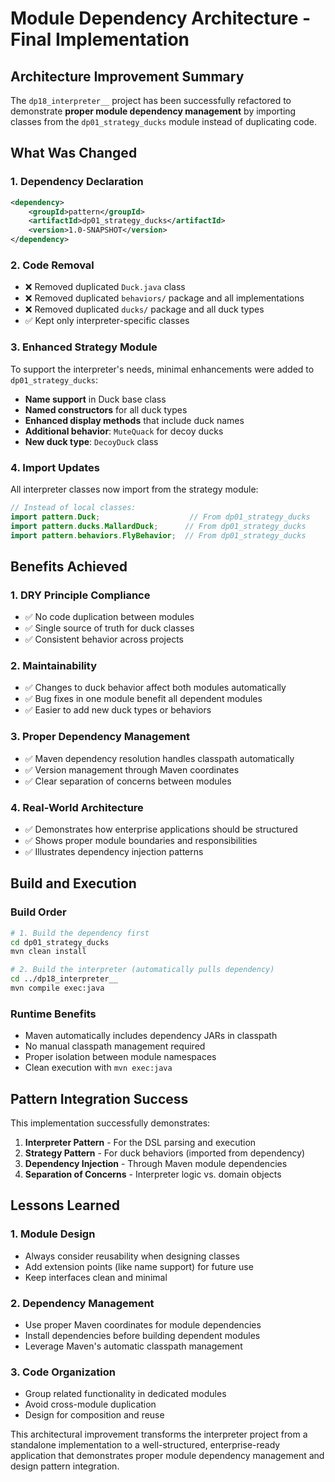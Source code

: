 # Module Dependency Architecture - Final Implementation

## Architecture Improvement Summary

The `dp18_interpreter__` project has been successfully refactored to demonstrate **proper module dependency management** by importing classes from the `dp01_strategy_ducks` module instead of duplicating code.

## What Was Changed

### 1. **Dependency Declaration**
```xml
<dependency>
    <groupId>pattern</groupId>
    <artifactId>dp01_strategy_ducks</artifactId>
    <version>1.0-SNAPSHOT</version>
</dependency>
```

### 2. **Code Removal**
- ❌ Removed duplicated `Duck.java` class
- ❌ Removed duplicated `behaviors/` package and all implementations  
- ❌ Removed duplicated `ducks/` package and all duck types
- ✅ Kept only interpreter-specific classes

### 3. **Enhanced Strategy Module**
To support the interpreter's needs, minimal enhancements were added to `dp01_strategy_ducks`:

- **Name support** in Duck base class
- **Named constructors** for all duck types
- **Enhanced display methods** that include duck names
- **Additional behavior**: `MuteQuack` for decoy ducks
- **New duck type**: `DecoyDuck` class

### 4. **Import Updates**
All interpreter classes now import from the strategy module:

```java
// Instead of local classes:
import pattern.Duck;                    // From dp01_strategy_ducks
import pattern.ducks.MallardDuck;      // From dp01_strategy_ducks  
import pattern.behaviors.FlyBehavior;  // From dp01_strategy_ducks
```

## Benefits Achieved

### 1. **DRY Principle Compliance**
- ✅ No code duplication between modules
- ✅ Single source of truth for duck classes
- ✅ Consistent behavior across projects

### 2. **Maintainability**
- ✅ Changes to duck behavior affect both modules automatically
- ✅ Bug fixes in one module benefit all dependent modules
- ✅ Easier to add new duck types or behaviors

### 3. **Proper Dependency Management**
- ✅ Maven dependency resolution handles classpath automatically
- ✅ Version management through Maven coordinates
- ✅ Clear separation of concerns between modules

### 4. **Real-World Architecture**
- ✅ Demonstrates how enterprise applications should be structured
- ✅ Shows proper module boundaries and responsibilities
- ✅ Illustrates dependency injection patterns

## Build and Execution

### Build Order
```bash
# 1. Build the dependency first
cd dp01_strategy_ducks
mvn clean install

# 2. Build the interpreter (automatically pulls dependency)
cd ../dp18_interpreter__  
mvn compile exec:java
```

### Runtime Benefits
- Maven automatically includes dependency JARs in classpath
- No manual classpath management required
- Proper isolation between module namespaces
- Clean execution with `mvn exec:java`

## Pattern Integration Success

This implementation successfully demonstrates:

1. **Interpreter Pattern** - For the DSL parsing and execution
2. **Strategy Pattern** - For duck behaviors (imported from dependency)
3. **Dependency Injection** - Through Maven module dependencies
4. **Separation of Concerns** - Interpreter logic vs. domain objects

## Lessons Learned

### 1. **Module Design**
- Always consider reusability when designing classes
- Add extension points (like name support) for future use
- Keep interfaces clean and minimal

### 2. **Dependency Management**
- Use proper Maven coordinates for module dependencies
- Install dependencies before building dependent modules
- Leverage Maven's automatic classpath management

### 3. **Code Organization**
- Group related functionality in dedicated modules
- Avoid cross-module duplication
- Design for composition and reuse

This architectural improvement transforms the interpreter project from a standalone implementation to a well-structured, enterprise-ready application that demonstrates proper module dependency management and design pattern integration.

